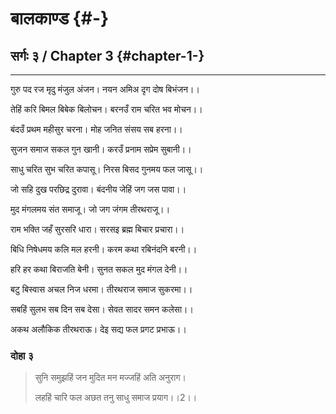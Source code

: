 # बालकाण्ड {#-}

## सर्गः ३ / Chapter 3 {#chapter-1-}

---

गुरु पद रज मृदु मंजुल अंजन। नयन अमिअ दृग दोष बिभंजन।।

तेहिं करि बिमल बिबेक बिलोचन। बरनउँ राम चरित भव मोचन।।

बंदउँ प्रथम महीसुर चरना। मोह जनित संसय सब हरना।।

सुजन समाज सकल गुन खानी। करउँ प्रनाम सप्रेम सुबानी।।

साधु चरित सुभ चरित कपासू। निरस बिसद गुनमय फल जासू।।

जो सहि दुख परछिद्र दुरावा। बंदनीय जेहिं जग जस पावा।।

मुद मंगलमय संत समाजू। जो जग जंगम तीरथराजू।।

राम भक्ति जहँ सुरसरि धारा। सरसइ ब्रह्म बिचार प्रचारा।।

बिधि निषेधमय कलि मल हरनी। करम कथा रबिनंदनि बरनी।।

हरि हर कथा बिराजति बेनी। सुनत सकल मुद मंगल देनी।।

बटु बिस्वास अचल निज धरमा। तीरथराज समाज सुकरमा।।

सबहिं सुलभ सब दिन सब देसा। सेवत सादर समन कलेसा।।

अकथ अलौकिक तीरथराऊ। देइ सद्य फल प्रगट प्रभाऊ।।

### दोहा ३

> सुनि समुझहिं जन मुदित मन मज्जहिं अति अनुराग।
>
> लहहिं चारि फल अछत तनु साधु समाज प्रयाग।।2।।



